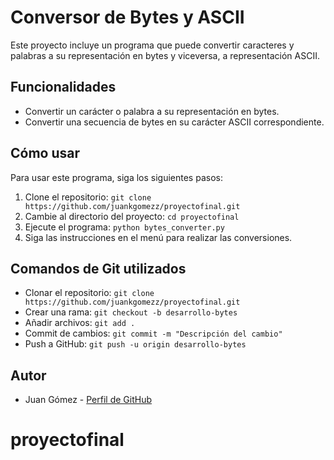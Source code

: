 # Conversor de Bytes y ASCII

Este proyecto incluye un programa que puede convertir caracteres y palabras a su representación en bytes y viceversa, a representación ASCII.

## Funcionalidades
- Convertir un carácter o palabra a su representación en bytes.
- Convertir una secuencia de bytes en su carácter ASCII correspondiente.

## Cómo usar
Para usar este programa, siga los siguientes pasos:
1. Clone el repositorio: `git clone https://github.com/juankgomezz/proyectofinal.git`
2. Cambie al directorio del proyecto: `cd proyectofinal`
3. Ejecute el programa: `python bytes_converter.py`
4. Siga las instrucciones en el menú para realizar las conversiones.

## Comandos de Git utilizados
- Clonar el repositorio: `git clone https://github.com/juankgomezz/proyectofinal.git`
- Crear una rama: `git checkout -b desarrollo-bytes`
- Añadir archivos: `git add .`
- Commit de cambios: `git commit -m "Descripción del cambio"`
- Push a GitHub: `git push -u origin desarrollo-bytes`

## Autor
- Juan Gómez - [Perfil de GitHub](https://github.com/juankgomezz)
# proyectofinal
